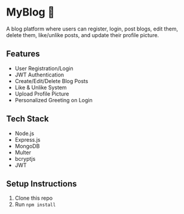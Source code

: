 # MyBlog 📝

A blog platform where users can register, login, post blogs, edit them, delete them, like/unlike posts, and update their profile picture.

## Features
- User Registration/Login
- JWT Authentication
- Create/Edit/Delete Blog Posts
- Like & Unlike System
- Upload Profile Picture
- Personalized Greeting on Login

## Tech Stack
- Node.js
- Express.js
- MongoDB
- Multer
- bcryptjs
- JWT

## Setup Instructions
1. Clone this repo
2. Run `npm install`

